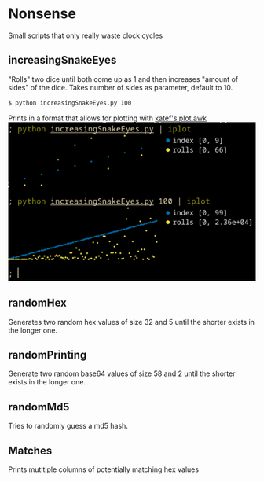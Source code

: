 # Nonsense
Small scripts that only really waste clock cycles 

## increasingSnakeEyes
"Rolls" two dice until both come up as 1 and then increases "amount of sides" of the dice.
Takes number of sides as parameter, default to 10.
```bash
$ python increasingSnakeEyes.py 100
```

Prints in a format that allows for plotting with [katef's plot.awk](https://gist.github.com/katef/fb4cb6d47decd8052bd0e8d88c03a102)
![Two plots of increasingSnakeEyes.py. The first one using dice up to 10 and the second up to 100. The plots have dots for the index and number of rolls needed to get snake eyes. There are large fluctuations from index to index for how many rolls were needed. Almost as if it was random. Because it should be indistinguishable from truly random.](/images/plot.png)

## randomHex
Generates two random hex values of size 32 and 5 until the shorter exists in the longer one.

## randomPrinting
Generate two random base64 values of size 58 and 2 until the shorter exists in the longer one.

## randomMd5
Tries to randomly guess a md5 hash.

## Matches
Prints mutltiple columns of potentially matching hex values
